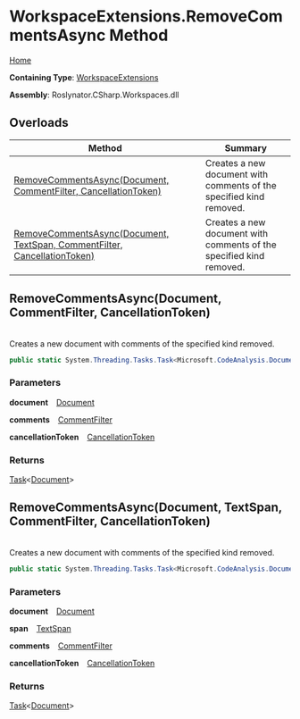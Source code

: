 # WorkspaceExtensions\.RemoveCommentsAsync Method

[Home](../../../../README.md)

**Containing Type**: [WorkspaceExtensions](../README.md)

**Assembly**: Roslynator\.CSharp\.Workspaces\.dll

## Overloads

| Method | Summary |
| ------ | ------- |
| [RemoveCommentsAsync(Document, CommentFilter, CancellationToken)](#Roslynator_CSharp_WorkspaceExtensions_RemoveCommentsAsync_Microsoft_CodeAnalysis_Document_Roslynator_CSharp_CommentFilter_System_Threading_CancellationToken_) | Creates a new document with comments of the specified kind removed\. |
| [RemoveCommentsAsync(Document, TextSpan, CommentFilter, CancellationToken)](#Roslynator_CSharp_WorkspaceExtensions_RemoveCommentsAsync_Microsoft_CodeAnalysis_Document_Microsoft_CodeAnalysis_Text_TextSpan_Roslynator_CSharp_CommentFilter_System_Threading_CancellationToken_) | Creates a new document with comments of the specified kind removed\. |

## RemoveCommentsAsync\(Document, CommentFilter, CancellationToken\) <a name="Roslynator_CSharp_WorkspaceExtensions_RemoveCommentsAsync_Microsoft_CodeAnalysis_Document_Roslynator_CSharp_CommentFilter_System_Threading_CancellationToken_"></a>

\
Creates a new document with comments of the specified kind removed\.

```csharp
public static System.Threading.Tasks.Task<Microsoft.CodeAnalysis.Document> RemoveCommentsAsync(this Microsoft.CodeAnalysis.Document document, Roslynator.CSharp.CommentFilter comments, System.Threading.CancellationToken cancellationToken = default)
```

### Parameters

**document** &ensp; [Document](https://docs.microsoft.com/en-us/dotnet/api/microsoft.codeanalysis.document)

**comments** &ensp; [CommentFilter](../../CommentFilter/README.md)

**cancellationToken** &ensp; [CancellationToken](https://docs.microsoft.com/en-us/dotnet/api/system.threading.cancellationtoken)

### Returns

[Task](https://docs.microsoft.com/en-us/dotnet/api/system.threading.tasks.task-1)\<[Document](https://docs.microsoft.com/en-us/dotnet/api/microsoft.codeanalysis.document)>

## RemoveCommentsAsync\(Document, TextSpan, CommentFilter, CancellationToken\) <a name="Roslynator_CSharp_WorkspaceExtensions_RemoveCommentsAsync_Microsoft_CodeAnalysis_Document_Microsoft_CodeAnalysis_Text_TextSpan_Roslynator_CSharp_CommentFilter_System_Threading_CancellationToken_"></a>

\
Creates a new document with comments of the specified kind removed\.

```csharp
public static System.Threading.Tasks.Task<Microsoft.CodeAnalysis.Document> RemoveCommentsAsync(this Microsoft.CodeAnalysis.Document document, Microsoft.CodeAnalysis.Text.TextSpan span, Roslynator.CSharp.CommentFilter comments, System.Threading.CancellationToken cancellationToken = default)
```

### Parameters

**document** &ensp; [Document](https://docs.microsoft.com/en-us/dotnet/api/microsoft.codeanalysis.document)

**span** &ensp; [TextSpan](https://docs.microsoft.com/en-us/dotnet/api/microsoft.codeanalysis.text.textspan)

**comments** &ensp; [CommentFilter](../../CommentFilter/README.md)

**cancellationToken** &ensp; [CancellationToken](https://docs.microsoft.com/en-us/dotnet/api/system.threading.cancellationtoken)

### Returns

[Task](https://docs.microsoft.com/en-us/dotnet/api/system.threading.tasks.task-1)\<[Document](https://docs.microsoft.com/en-us/dotnet/api/microsoft.codeanalysis.document)>

